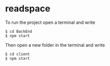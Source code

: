 # readspace

To run the project open a terminal and write 
```
$ cd BackEnd
$ npm start
```

Then open a new folder in the terminal and write
```
$ cd client
$ npm start
```
